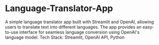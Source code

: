 # Language-Translator-App
A simple language translator app built with Streamlit and OpenAI, allowing users to translate text into different languages. The app provides an easy-to-use interface for seamless language conversion using OpenAI's language model.  Tech Stack: Streamlit, OpenAI API, Python
